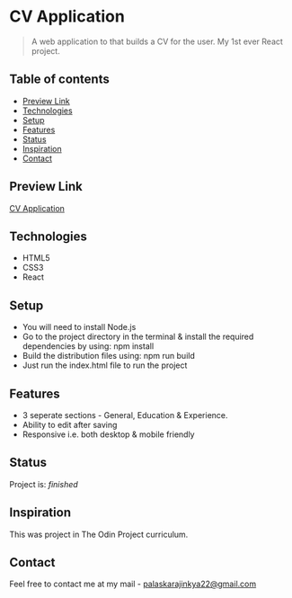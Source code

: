 # CV Application
> A web application to that builds a CV for the user. My 1st ever React project. 

## Table of contents

- [Preview Link](#preview-link)
- [Technologies](#technologies)
- [Setup](#setup)
- [Features](#features)
- [Status](#status)
- [Inspiration](#inspiration)
- [Contact](#contact)

## Preview Link

[CV Application](https://ajinkyap22.github.io/cv-application/)

## Technologies

- HTML5
- CSS3
- React

## Setup

* You will need to install Node.js
* Go to the project directory in the terminal & install the required dependencies by using: npm install
* Build the distribution files using: npm run build
* Just run the index.html file to run the project

## Features

- 3 seperate sections - General, Education & Experience.
- Ability to edit after saving
- Responsive i.e. both desktop & mobile friendly

## Status

Project is:  _finished_

## Inspiration

This was project in The Odin Project curriculum.

## Contact

Feel free to contact me at my mail - palaskarajinkya22@gmail.com
